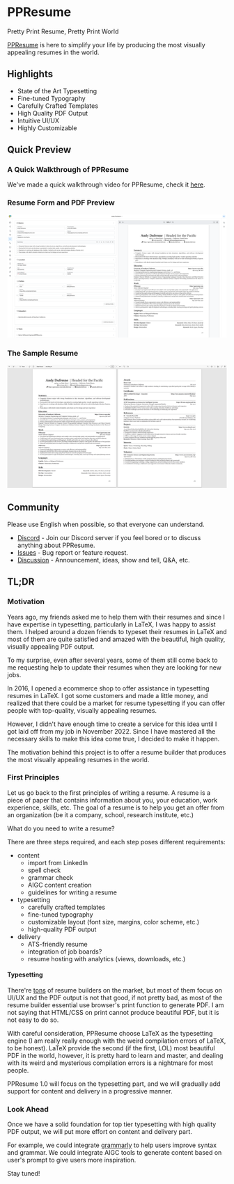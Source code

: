 # PPResume

Pretty Print Resume, Pretty Print World

[PPResume](https://www.ppresume.com) is here to simplify your life by producing
the most visually appealing resumes in the world.

## Highlights

- State of the Art Typesetting
- Fine-tuned Typography
- Carefully Crafted Templates
- High Quality PDF Output
- Intuitive UI/UX
- Highly Customizable

## Quick Preview

### A Quick Walkthrough of PPResume

We've made a quick walkthrough video for PPResume, check it
[here](https://youtu.be/mYqSTsCw3KI).

### Resume Form and PDF Preview

![PPResume Resume Form and Preview](./static/images/ppresume-resume-form.png)

### The Sample Resume

![PPResume Resume PDF](./static/images/ppresume-resume-pdf.png)

## Community

Please use English when possible, so that everyone can understand.

- [Discord](https://discord.gg/PzbunPPkVF) - Join our Discord server if you feel
  bored or to discuss anything about PPResume.
- [Issues](https://github.com/ppresume/community/issues) - Bug report or feature
  request.
- [Discussion](https://github.com/ppresume/community/discussions) -
  Announcement, ideas, show and tell, Q&A, etc.

## TL;DR

### Motivation

Years ago, my friends asked me to help them with their resumes and since I have
expertise in typesetting, particularly in LaTeX, I was happy to assist them. I
helped around a dozen friends to typeset their resumes in LaTeX and most of them
are quite satisfied and amazed with the beautiful, high quality, visually
appealing PDF output.

To my surprise, even after several years, some of them still come back to me
requesting help to update their resumes when they are looking for new jobs.

In 2016, I opened a ecommerce shop to offer assistance in typesetting resumes in
LaTeX. I got some customers and made a little money, and realized that there
could be a market for resume typesetting if you can offer people with
top-quality, visually appealing resumes.

However, I didn't have enough time to create a service for this idea until I got
laid off from my job in November 2022. Since I have mastered all the necessary
skills to make this idea come true, I decided to make it happen.

The motivation behind this project is to offer a resume builder that produces
the most visually appealing resumes in the world.

### First Principles

Let us go back to the first principles of writing a resume. A resume is a piece
of paper that contains information about you, your education, work experience,
skills, etc. The goal of a resume is to help you get an offer from an
organization (be it a company, school, research institute, etc.)

What do you need to write a resume?

There are three steps required, and each step poses different requirements:

- content
  - import from LinkedIn
  - spell check
  - grammar check
  - AIGC content creation
  - guidelines for writing a resume
- typesetting
  - carefully crafted templates
  - fine-tuned typography
  - customizable layout (font size, margins, color scheme, etc.)
  - high-quality PDF output
- delivery
  - ATS-friendly resume
  - integration of job boards?
  - resume hosting with analytics (views, downloads, etc.)

#### Typesetting

There're [tons](https://www.producthunt.com/search?q=resume) of resume builders
on the market, but most of them focus on UI/UX and the PDF output is not that
good, if not pretty bad, as most of the resume builder essential use browser's
print function to generate PDF. I am not saying that HTML/CSS on print cannot
produce beautiful PDF, but it is not easy to do so.

With careful consideration, PPResume choose LaTeX as the typesetting engine (I
am really really enough with the weird compilation errors of LaTeX, to be
honest). LaTeX provide the second (if the first, LOL) most beautiful PDF in the
world, however, it is pretty hard to learn and master, and dealing with its
weird and mysterious compilation errors is a nightmare for most people.

PPResume 1.0 will focus on the typesetting part, and we will gradually add
support for content and delivery in a progressive manner.

### Look Ahead

Once we have a solid foundation for top tier typesetting with high quality PDF
output, we will put more effort on content and delivery part.

For example, we could integrate [grammarly](https://www.grammarly.com/) to help
users improve syntax and grammar. We could integrate AIGC tools to generate
content based on user's prompt to give users more inspiration.

Stay tuned!
